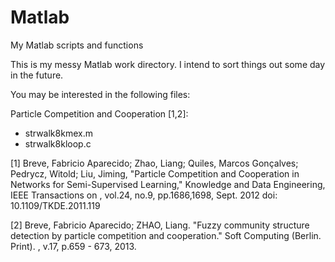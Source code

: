 # Matlab
My Matlab scripts and functions

This is my messy Matlab work directory. I intend to sort things out some day in the future.

You may be interested in the following files:

Particle Competition and Cooperation [1,2]:
- strwalk8kmex.m
- strwalk8kloop.c

[1] Breve, Fabricio Aparecido; Zhao, Liang; Quiles, Marcos Gonçalves; Pedrycz, Witold; Liu, Jiming, 
"Particle Competition and Cooperation in Networks for Semi-Supervised Learning," 
Knowledge and Data Engineering, IEEE Transactions on , vol.24, no.9, pp.1686,1698, Sept. 2012 
doi: 10.1109/TKDE.2011.119

[2] Breve, Fabricio Aparecido; ZHAO, Liang. 
"Fuzzy community structure detection by particle competition and cooperation."
Soft Computing (Berlin. Print). , v.17, p.659 - 673, 2013.
